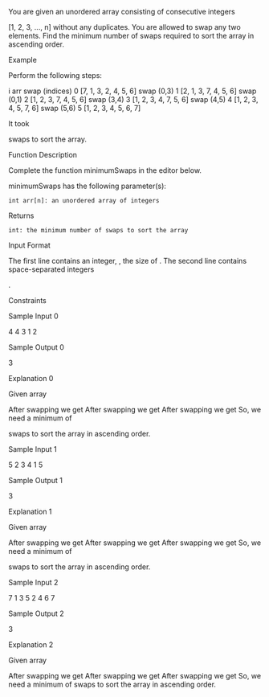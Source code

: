 You are given an unordered array consisting of consecutive integers

[1, 2, 3, ..., n] without any duplicates. You are allowed to swap any two elements. Find the minimum number of swaps required to sort the array in ascending order.

Example

Perform the following steps:

i   arr                         swap (indices)
0   [7, 1, 3, 2, 4, 5, 6]   swap (0,3)
1   [2, 1, 3, 7, 4, 5, 6]   swap (0,1)
2   [1, 2, 3, 7, 4, 5, 6]   swap (3,4)
3   [1, 2, 3, 4, 7, 5, 6]   swap (4,5)
4   [1, 2, 3, 4, 5, 7, 6]   swap (5,6)
5   [1, 2, 3, 4, 5, 6, 7]

It took

swaps to sort the array.

Function Description

Complete the function minimumSwaps in the editor below.

minimumSwaps has the following parameter(s):

    int arr[n]: an unordered array of integers

Returns

    int: the minimum number of swaps to sort the array

Input Format

The first line contains an integer,
, the size of .
The second line contains space-separated integers

.

Constraints

Sample Input 0

4
4 3 1 2

Sample Output 0

3

Explanation 0

Given array

After swapping we get
After swapping we get
After swapping we get
So, we need a minimum of

swaps to sort the array in ascending order.

Sample Input 1

5
2 3 4 1 5

Sample Output 1

3

Explanation 1

Given array

After swapping we get
After swapping we get
After swapping we get
So, we need a minimum of

swaps to sort the array in ascending order.

Sample Input 2

7
1 3 5 2 4 6 7

Sample Output 2

3

Explanation 2

Given array

After swapping we get
After swapping we get
After swapping we get
So, we need a minimum of swaps to sort the array in ascending order. 
